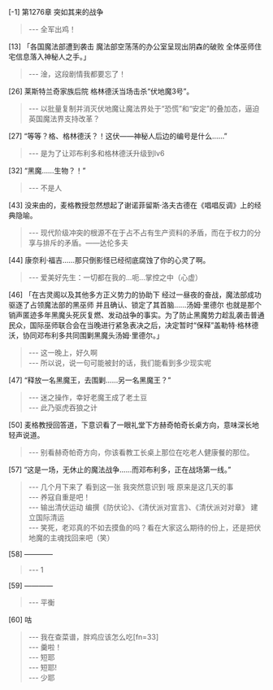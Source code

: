 
[-1] 第1276章 突如其来的战争
>--- 全军出鸡！<br>

[13] 「各国魔法部遭到袭击 魔法部空荡荡的办公室呈现出阴森的破败 全体巫师住宅信息落入神秘人之手。」
>--- 淦，这段剧情我都要忘了！<br>

[26] 莱斯特兰奇家族后院 格林德沃当场击杀“伏地魔3号”。
>--- 以批量复制并消灭伏地魔让魔法界处于“恐慌”和“安定”的叠加态，逼迫英国魔法界支持改革？<br>

[27] “等等？格、格林德沃？！这伏——神秘人后边的编号是什么……”
>--- 是为了让邓布利多和格林德沃升级到lv6<br>

[32] “黑魔……生物？！”
>--- 不是人<br>

[43] 没来由的，麦格教授忽然想起了谢诺菲留斯·洛夫古德在《唱唱反调》上的经典隐喻。
>--- 现代阶级冲突的根源不在于占不占有生产资料的矛盾，而在于权力的分享与排斥的矛盾。——达伦多夫<br>

[44] 康奈利·福吉……那只倒影怪已经彻底腐蚀了你的心灵了啊。
>--- 爱美好先生：一切都在我的...呃...掌控之中（心虚）<br>

[46] 「在古灵阁以及其他多方正义势力的协助下 经过一昼夜的奋战，魔法部成功驱逐了占领魔法部的黑巫师 并且确认、锁定了其首脑……汤姆·里德尔 也就是那个销声匿迹多年黑魔头死灰复燃、发动战争的事实。为了防止黑魔势力趁乱袭击普通民众，国际巫师联合会在当晚进行紧急表决之后，决定暂时“保释”盖勒特·格林德沃，协同邓布利多共同围剿黑魔头汤姆·里德尔。」
>--- 这一晚上，好久啊<br>
>--- 所以说，说一句可能被封的话，我们能看到多少现实呢<br>

[47] “释放一名黑魔王，去围剿……另一名黑魔王？”
>--- 迷之操作，幸好老魔王成了老土豆<br>
>--- 此乃驱虎吞狼之计<br>

[50] 麦格教授回答道，下意识看了一眼礼堂下方赫奇帕奇长桌方向，意味深长地轻声说道。
>--- 别看赫奇帕奇方向，你该看教工长桌上那位在吃老人健康餐的那位。<br>

[57] “这是一场，无休止的魔法战争……而邓布利多，正在战场第一线。”
>--- 几个月下来了 看到这一张 我突然意识到 哦 原来是这几天的事<br>
>--- 养寇自重是吧！<br>
>--- 输出清伏运动
编撰《防伏论》、《清伏派对宣言》、《清伏派对对章》
建立国际清运<br>
>--- 笑死，老邓真的不如去摸鱼的吗？看在大家这么期待的份上，还是把伏地魔的主魂找回来吧（笑）<br>

[58] ————
>--- 1<br>

[59] ————
>--- 平衡<br>

[60] 咕
>--- 我在查菜谱，胖鸡应该怎么吃[fn=33]<br>
>--- 羹啦！<br>
>--- 短耶<br>
>--- 短耶!<br>
>--- 少耶<br>

